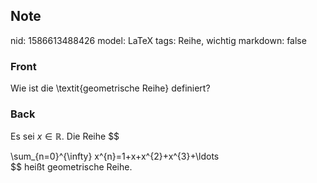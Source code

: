 ## Note
nid: 1586613488426
model: LaTeX
tags: Reihe, wichtig
markdown: false

### Front
Wie ist die \textit{geometrische Reihe} definiert?

### Back
Es sei $x \in \mathbb{R}$. Die Reihe $$
<div>
  \sum_{n=0}^{\infty} x^{n}=1+x+x^{2}+x^{3}+\ldots
  <div>
    $$ heißt geometrische Reihe.
  </div>
</div>
